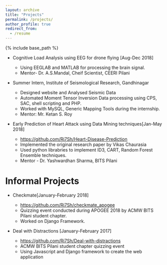 ```yaml
---
layout: archive
title: "Projects"
permalink: /projects/
author_profile: true
redirect_from:
  - /resume
---
```


{% include base_path %}

<!-- Education
======
* B.S. in Github, Github University, 2012
* M.S. in Jekyll, Github University, 2014
* Ph.D in Version Control Theory, Github University, 2018 (expected)
 



Work experience
======

* Fall 2015: Research Assistant
  * Github University
  * Duties included: Merging pull requests
  * Supervisor: Professor Hub
 -->  
<!-- Skills
======
* Skill 1
* Skill 2
  * Sub-skill 2.1
  * Sub-skill 2.2
  * Sub-skill 2.3
* Skill 3

Publications
======
  <ul>{% for post in site.publications %}
    {% include archive-single-cv.html %}
  {% endfor %}</ul>
  
Talks
======
  <ul>{% for post in site.talks %}
    {% include archive-single-talk-cv.html %}
  {% endfor %}</ul>
  
Teaching
======
  <ul>{% for post in site.teaching %}
    {% include archive-single-cv.html %}
  {% endfor %}</ul>
 -->  
<!-- Service and leadership
======
 

Projects
======
-->
* Cognitive Load Analysis using EEG for drone flying [Aug-Dec 2018]
  * Using EEGLAB and MATLAB for processing the brain signal.
  * Mentor- Dr. A.S.Mandal, Cheif Scientist, CEERI Pilani
  

* Summer Intern, Institute of Seismological Research, Gandhinagar
  * Designed website and Analysed Seismic Data
  * Automated Moment Tensor Inversion Data processing using CPS, SAC, shell scripting and PHP.
  * Worked with MySQL, Generic Mapping Tools during the internship. 
  * Mentor: Mr. Ketan S. Roy
  

* Early Prediction of Heart Attack using Data Mining techniques[Jan-May 2018]
  * https://github.com/Ri7Sh/Heart-Disease-Prediction
  * Implemented the original research paper by Vikas Chaurasia
  * Used python librabries to implement ID3, CART, Random Forest Ensemble techniques.
  * Mentor - Dr. Yashwardhan Sharma, BITS Pilani
  


Informal Projects
======

* Checkmate[January-February 2018]
  * https://github.com/Ri7Sh/checkmate_apogee
  * Quizzing event conducted during APOGEE 2018 by ACMW BITS Pilani student chapter.
  * Worked on Django Framework.
  


* Deal with Distractions [January-February 2017]
  * https://github.com/Ri7Sh/Deal-with-distractions
  * ACMW BITS Pilani student chapter quizzing event
  * Using Javascript and Django framework to create the web application

